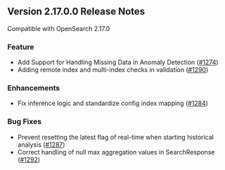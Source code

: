 ## Version 2.17.0.0 Release Notes

Compatible with OpenSearch 2.17.0

### Feature
* Add Support for Handling Missing Data in Anomaly Detection ([#1274](https://github.com/opensearch-project/anomaly-detection/pull/1274))
* Adding remote index and multi-index checks in validation ([#1290](https://github.com/opensearch-project/anomaly-detection/pull/1290))

### Enhancements
* Fix inference logic and standardize config index mapping ([#1284](https://github.com/opensearch-project/anomaly-detection/pull/1284))

### Bug Fixes
* Prevent resetting the latest flag of real-time when starting historical analysis ([#1287](https://github.com/opensearch-project/anomaly-detection/pull/1287))
* Correct handling of null max aggregation values in SearchResponse ([#1292](https://github.com/opensearch-project/anomaly-detection/pull/1292))
